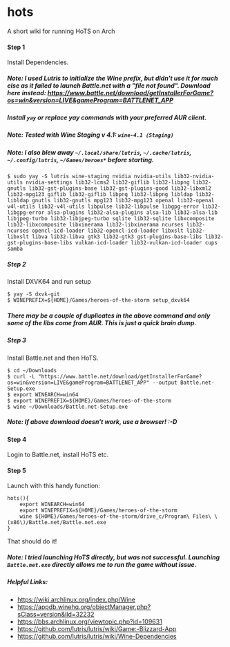 # hots
A short wiki for running HoTS on Arch


#### Step 1 
Install Dependencies. 

##### Note: I used Lutris to initialize the Wine prefix, but didn't use it for much else as it failed to launch Battle.net with a "file not found". Download here instead: https://www.battle.net/download/getInstallerForGame?os=win&version=LIVE&gameProgram=BATTLENET_APP

##### Install `yay` or replace yay commands with your preferred AUR client.

##### Note: Tested with Wine Staging v 4.1: `wine-4.1 (Staging)`
##### Note: I also blew away `~/.local/share/lutris`, `~/.cache/lutris`, `~/.config/lutris`, `~/Games/heroes*` before starting. 

```
$ sudo yay -S lutris wine-staging nvidia nvidia-utils lib32-nvidia-utils nvidia-settings lib32-lcms2 lib32-giflib lib32-libpng lib32-gnutls lib32-gst-plugins-base lib32-gst-plugins-good lib32-libxml2 lib32-mpg123 giflib lib32-giflib libpng lib32-libpng libldap lib32-libldap gnutls lib32-gnutls mpg123 lib32-mpg123 openal lib32-openal v4l-utils lib32-v4l-utils libpulse lib32-libpulse libgpg-error lib32-libgpg-error alsa-plugins lib32-alsa-plugins alsa-lib lib32-alsa-lib libjpeg-turbo lib32-libjpeg-turbo sqlite lib32-sqlite libxcomposite lib32-libxcomposite libxinerama lib32-libxinerama ncurses lib32-ncurses opencl-icd-loader lib32-opencl-icd-loader libxslt lib32-libxslt libva lib32-libva gtk3 lib32-gtk3 gst-plugins-base-libs lib32-gst-plugins-base-libs vulkan-icd-loader lib32-vulkan-icd-loader cups samba
```

##### Step 2 
Install DXVK64 and run setup

```
$ yay -S dxvk-git
$ WINEPREFIX=${HOME}/Games/heroes-of-the-storm setup_dxvk64
```

##### There may be a couple of duplicates in the above command and only some of the libs come from AUR. This is just a quick brain dump.

##### Step 3 
Install Battle.net and then HoTS.

```
$ cd ~/Downloads
$ curl -L "https://www.battle.net/download/getInstallerForGame?os=win&version=LIVE&gameProgram=BATTLENET_APP" --output Battle.net-Setup.exe
$ export WINEARCH=win64
$ export WINEPREFIX=${HOME}/Games/heroes-of-the-storm
$ wine ~/Downloads/Battle.net-Setup.exe
```

##### Note: If above download doesn't work, use a browser! :-D

#### Step 4
Login to Battle.net, install HoTS etc.

#### Step 5 
Launch with this handy function:

```
hots(){
    export WINEARCH=win64
    export WINEPREFIX=${HOME}/Games/heroes-of-the-storm
    wine ${HOME}/Games/heroes-of-the-storm/drive_c/Program\ Files\ \(x86\)/Battle.net/Battle.net.exe
}
```

That should do it! 

##### Note: I tried launching HoTS directly, but was not successful. Launching `Battle.net.exe` directly allows me to run the game without issue.

##### Helpful Links:

- https://wiki.archlinux.org/index.php/Wine
- https://appdb.winehq.org/objectManager.php?sClass=version&iId=32232
- https://bbs.archlinux.org/viewtopic.php?id=109631
- https://github.com/lutris/lutris/wiki/Game:-Blizzard-App
- https://github.com/lutris/lutris/wiki/Wine-Dependencies

